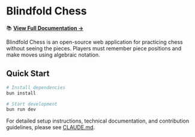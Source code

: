 # Blindfold Chess

📚 **[View Full Documentation →](./CLAUDE.md)**

Blindfold Chess is an open-source web application for practicing chess without seeing the pieces. Players must remember piece positions and make moves using algebraic notation.

## Quick Start

```bash
# Install dependencies
bun install

# Start development
bun run dev
```

For detailed setup instructions, technical documentation, and contribution guidelines, please see [CLAUDE.md](./CLAUDE.md).